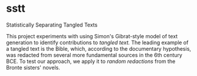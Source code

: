 # sstt
Statistically Separating Tangled Texts

This project experiments with using Simon's Gibrat-style model of text generation to identify contributions to _tangled text._ The leading example of a tangled text is the Bible, which, according to the documentary hypothesis, was redacted from several more fundamental sources in the 6th century BCE. To test our approach, we apply it to _random redactions_ from the Bronte sisters' novels. 
